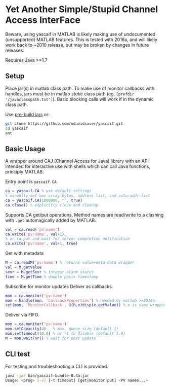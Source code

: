 Yet Another Simple/Stupid Channel Access InterFace
==================================================

Beware, using yascaif in MATLAB is likely making use
of undocumented (unsupported) MATLAB features.
This is tested with 2016a, and will likely work back to ~2010 release,
but may be broken by changes in future releases.

Requires Java >=1.7

Setup
-----

Place jar(s) in matlab class path.
To make use of monitor callbacks with handles,
jars must be in matlab _static_ class path (eg. ```[prefdir '/javaclasspath.txt']```).
Basic blocking calls will work if in the dynamic class path.

Use [pre-build jars](https://github.com/mdavidsaver/yascaif/releases)
or:

```sh
git clone https://github.com/mdavidsaver/yascaif.git
cd yascaif
ant
```

Basic Usage
-----------

A wrapper around CAJ (Channel Access for Java) library
with an API intended for interactive use with shells
which can call Java functions, principly MATLAB.

Entry point is ```yascaif.CA```.

```matlab
ca = yascaif.CA % use default settings
% manually set max array bytes, address list, and auto-addr-list
ca = yascaif.CA(1000000, "", true)
ca.close() % explicitly close and cleanup
```

Supports CA get/put operations.
Method names are read/write to a clashing with ```.get``` automagically added by MATLAB.

```matlab
val = ca.read('pv:name')
ca.write('pv:name', val+1)
% or to put and wait for server completion notification
ca.write('pv:name', val+1, true)
```

Get with metadata

```matlab
M = ca.readM('pv:name') % returns value+meta-data wrapper
val = M.getValue
sevr = M.getSevr % integer alarm status
time = M.getTime % double posix timestamp
```

Subscribe for monitor updates
Deliver as callbacks.

```matlab
mon = ca.monitor('pv:name')
mon = handle(mon, 'CallbackProperties') % needed by matlab >=2014a
set(mon, 'MonitorCallback', @(h,e)disp(e.getValue)) % e is same wrapper as readM()
```

Deliver via FIFO.

```matlab
mon = ca.monitor('pv:name')
mon.setCapacity(4)   % max. queue size (default 1)
mon.setTimeout(10.0) % or -1 to disable (default 5.0)
M = mon.waitFor() % wait for next update
```

CLI test
--------

For testing and troubleshooting a CLI is provided.

```sh
java -jar bin/yascaif-bundle-0.4a.jar
Usage: <prog> [-v] [-t timeout] [get|monitor|put] <PV names...>
```
